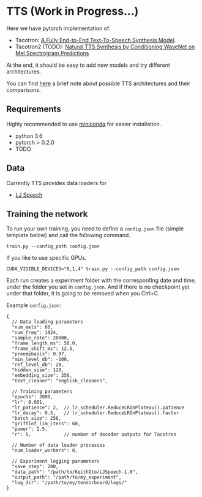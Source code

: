 # TTS (Work in Progress...)

Here we have pytorch implementation of: 
- Tacotron: [A Fully End-to-End Text-To-Speech Synthesis Model](https://arxiv.org/abs/1703.10135).
- Tacotron2 (TODO): [Natural TTS Synthesis by Conditioning WaveNet on Mel Spectrogram Predictions](https://arxiv.org/pdf/1712.05884.pdf)

At the end, it should be easy to add new models and try different architectures.

You can find [here](https://www.evernote.com/shard/s146/sh/9544e7e9-d372-4610-a7b7-3ddcb63d5dac/d01d33837dab625229dec3cfb4cfb887) a brief note about possible TTS architectures and their comparisons. 

## Requirements
Highly recommended to use [miniconda](https://conda.io/miniconda.html) for easier installation.
  * python 3.6
  * pytorch > 0.2.0
  * TODO

## Data
Currently TTS provides data loaders for
- [LJ Speech](https://keithito.com/LJ-Speech-Dataset/)

## Training the network
To run your own training, you need to define a ```config.json``` file (simple template below) and call the following command.

```train.py --config_path config.json```

If you like to use specific GPUs.

```CUDA_VISIBLE_DEVICES="0,1,4" train.py --config_path config.json```

Each run creates a experiment folder with the corresponfing date and time, under the folder you set in ```config.json```. And if there is no checkpoint yet under that folder, it is going to be removed when you Ctrl+C.

Example ```config.json```:
```
{
  // Data loading parameters
  "num_mels": 80,
  "num_freq": 1024,
  "sample_rate": 20000,
  "frame_length_ms": 50.0,
  "frame_shift_ms": 12.5,
  "preemphasis": 0.97,
  "min_level_db": -100,
  "ref_level_db": 20,
  "hidden_size": 128,
  "embedding_size": 256,
  "text_cleaner": "english_cleaners",

  // Training parameters
  "epochs": 2000,
  "lr": 0.001,
  "lr_patience": 2,  // lr_scheduler.ReduceLROnPlateau().patience
  "lr_decay": 0.5,   // lr_scheduler.ReduceLROnPlateau().factor
  "batch_size": 256,
  "griffinf_lim_iters": 60,
  "power": 1.5,
  "r": 5,            // number of decoder outputs for Tacotron

  // Number of data loader processes
  "num_loader_workers": 8,

  // Experiment logging parameters
  "save_step": 200,
  "data_path": "/path/to/KeithIto/LJSpeech-1.0",
  "output_path": "/path/to/my_experiment",
  "log_dir": "/path/to/my/tensorboard/logs/"
}
```
